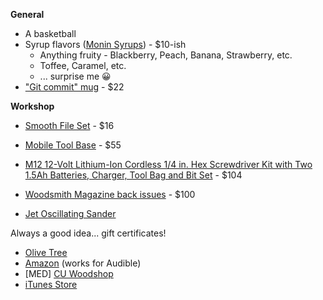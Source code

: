 **General**

- A basketball
- Syrup flavors ([Monin Syrups](https://www.monin.com/us/products)) - $10-ish
  - Anything fruity - Blackberry, Peach, Banana, Strawberry, etc.
  - Toffee, Caramel, etc.
  - ... surprise me 😀
- ["Git commit" mug](https://kvlly.com/collections/all/products/please-work-mug?variant=31661621084269) - $22


**Workshop**

- [Smooth File Set](https://www.lowes.com/pd/Kobalt-8-in-Smooth-File-Set/999921002) - $16
- [Mobile Tool Base](https://www.amazon.com/gp/product/B00002262M) - $55
- [M12 12-Volt Lithium-Ion Cordless 1/4 in. Hex Screwdriver Kit with Two 1.5Ah Batteries, Charger, Tool Bag and Bit Set](https://www.homedepot.com/p/Milwaukee-M12-12-Volt-Lithium-Ion-Cordless-1-4-in-Hex-Screwdriver-Kit-with-Two-1-5Ah-Batteries-Charger-Tool-Bag-and-Bit-Set-2401-22-48-32-4515/310117101) - $104
- [Woodsmith Magazine back issues](http://www.woodsmith.com/back-issue-library.php) - $100

- [Jet Oscillating Sander](https://www.rockler.com/jet-benchtop-oscillating-spindle-sander)


Always a good idea... gift certificates!

- [Olive Tree](https://www.olivetree.com/store/gift_cards.php)
- [Amazon](http://www.amazon.com/gp/gc) (works for Audible)
- \[MED] [CU Woodshop](http://cuwoodshop.com/)
- [iTunes Store](http://store.apple.com/us/browse/home/giftcards/itunes/gallery)
